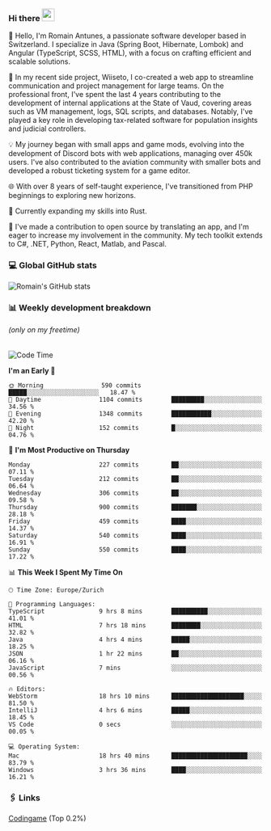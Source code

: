### Hi there <img src="https://media.giphy.com/media/hvRJCLFzcasrR4ia7z/giphy.gif" width="25px" height="25px">

👋 Hello, I'm Romain Antunes, a passionate software developer based in Switzerland. I specialize in Java (Spring Boot, Hibernate, Lombok) and Angular (TypeScript, SCSS, HTML), with a focus on crafting efficient and scalable solutions.

🚀 In my recent side project, Wiiseto, I co-created a web app to streamline communication and project management for large teams. On the professional front, I've spent the last 4 years contributing to the development of internal applications at the State of Vaud, covering areas such as VM management, logs, SQL scripts, and databases. Notably, I've played a key role in developing tax-related software for population insights and judicial controllers.

💡 My journey began with small apps and game mods, evolving into the development of Discord bots with web applications, managing over 450k users. I've also contributed to the aviation community with smaller bots and developed a robust ticketing system for a game editor.

🌐 With over 8 years of self-taught experience, I've transitioned from PHP beginnings to exploring new horizons.

🌱 Currently expanding my skills into Rust.

🤝 I've made a contribution to open source by translating an app, and I'm eager to increase my involvement in the community. My tech toolkit extends to C#, .NET, Python, React, Matlab, and Pascal.



### 💻 Global GitHub stats
![Romain's GitHub stats](https://github-readme-streak-stats.herokuapp.com/?user=romainantunes&theme=dark)


### 📊 Weekly development breakdown 
###### *(only on my freetime)*

<!--START_SECTION:wakastats-->
![Code Time](http://img.shields.io/badge/Code%20Time-1%2C592%20hrs%2040%20mins-blue)

**I'm an Early 🐤** 

```text
🌞 Morning                590 commits         █████░░░░░░░░░░░░░░░░░░░░   18.47 % 
🌆 Daytime                1104 commits        █████████░░░░░░░░░░░░░░░░   34.56 % 
🌃 Evening                1348 commits        ███████████░░░░░░░░░░░░░░   42.20 % 
🌙 Night                  152 commits         █░░░░░░░░░░░░░░░░░░░░░░░░   04.76 % 
```
📅 **I'm Most Productive on Thursday** 

```text
Monday                   227 commits         ██░░░░░░░░░░░░░░░░░░░░░░░   07.11 % 
Tuesday                  212 commits         ██░░░░░░░░░░░░░░░░░░░░░░░   06.64 % 
Wednesday                306 commits         ██░░░░░░░░░░░░░░░░░░░░░░░   09.58 % 
Thursday                 900 commits         ███████░░░░░░░░░░░░░░░░░░   28.18 % 
Friday                   459 commits         ████░░░░░░░░░░░░░░░░░░░░░   14.37 % 
Saturday                 540 commits         ████░░░░░░░░░░░░░░░░░░░░░   16.91 % 
Sunday                   550 commits         ████░░░░░░░░░░░░░░░░░░░░░   17.22 % 
```


📊 **This Week I Spent My Time On** 

```text
🕑︎ Time Zone: Europe/Zurich

💬 Programming Languages: 
TypeScript               9 hrs 8 mins        ██████████░░░░░░░░░░░░░░░   41.01 % 
HTML                     7 hrs 18 mins       ████████░░░░░░░░░░░░░░░░░   32.82 % 
Java                     4 hrs 4 mins        █████░░░░░░░░░░░░░░░░░░░░   18.25 % 
JSON                     1 hr 22 mins        ██░░░░░░░░░░░░░░░░░░░░░░░   06.16 % 
JavaScript               7 mins              ░░░░░░░░░░░░░░░░░░░░░░░░░   00.56 % 

🔥 Editors: 
WebStorm                 18 hrs 10 mins      ████████████████████░░░░░   81.50 % 
IntelliJ                 4 hrs 6 mins        █████░░░░░░░░░░░░░░░░░░░░   18.45 % 
VS Code                  0 secs              ░░░░░░░░░░░░░░░░░░░░░░░░░   00.05 % 

💻 Operating System: 
Mac                      18 hrs 40 mins      █████████████████████░░░░   83.79 % 
Windows                  3 hrs 36 mins       ████░░░░░░░░░░░░░░░░░░░░░   16.21 % 
```


<!--END_SECTION:wakastats-->

### 🖇 Links

[Codingame](https://www.codingame.com/profile/defc3ee5279aecc1bb6114e1f994ea9b3325423) (Top 0.2%)
